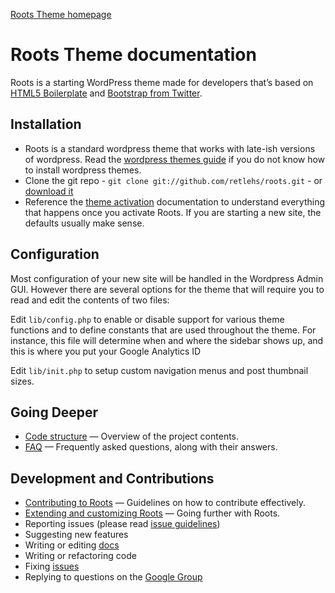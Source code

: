 [Roots Theme homepage](http://www.rootstheme.com/)

# Roots Theme documentation

Roots is a starting WordPress theme made for developers that’s based on [HTML5 Boilerplate](http://html5boilerplate.com/) and [Bootstrap from Twitter](http://twitter.github.com/bootstrap/).

## Installation

* Roots is a standard wordpress theme that works with late-ish versions of wordpress. Read the [wordpress themes guide](https://codex.wordpress.org/Using_Themes) if you do not know how to install wordpress themes.
* Clone the git repo - `git clone git://github.com/retlehs/roots.git` - or [download it](https://github.com/retlehs/roots/zipball/master)
* Reference the [theme activation](activation.md) documentation to understand everything that happens once you activate Roots. If you are starting a new site, the defaults usually make sense.

## Configuration

Most configuration of your new site will be handled in the Wordpress Admin GUI. However there are several options for the theme that will require you to read and edit the contents of two files:

Edit `lib/config.php` to enable or disable support for various theme functions and to define constants that are used throughout the theme. For instance, this file will determine when and where the sidebar shows up, and this is where you put your Google Analytics ID

Edit `lib/init.php` to setup custom navigation menus and post thumbnail sizes.

## Going Deeper

* [Code structure](usage.md) — Overview of the project contents.
* [FAQ](faq.md) — Frequently asked questions, along with their answers.

## Development and Contributions

* [Contributing to Roots](/retlehs/roots/blob/master/CONTRIBUTING.md) — Guidelines on how to contribute effectively.
* [Extending and customizing Roots](extend.md) — Going further with Roots.
* Reporting issues (please read [issue guidelines](https://github.com/necolas/issue-guidelines))
* Suggesting new features
* Writing or editing [docs](/retlehs/roots/blob/master/doc/TOC.md)
* Writing or refactoring code
* Fixing [issues](https://github.com/retlehs/roots/issues)
* Replying to questions on the [Google Group](http://groups.google.com/group/roots-theme)
